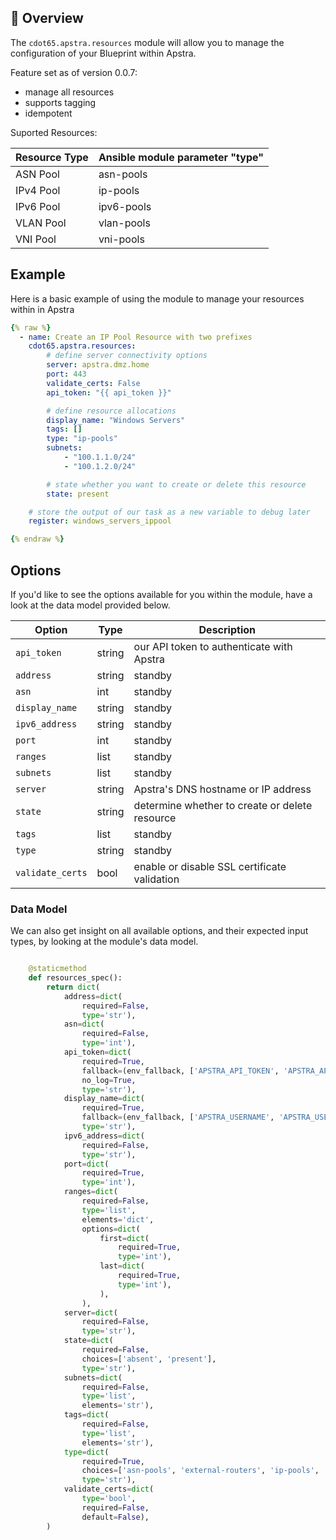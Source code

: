 ## 📌 Overview

The `cdot65.apstra.resources` module will allow you to manage the configuration of your Blueprint within Apstra.

Feature set as of version 0.0.7:

- manage all resources
- supports tagging
- idempotent

Suported Resources:

| Resource Type | Ansible module parameter "type" |
| ------------- | ------------------------------- |
| ASN Pool      | asn-pools                       |
| IPv4 Pool     | ip-pools                        |
| IPv6 Pool     | ipv6-pools                      |
| VLAN Pool     | vlan-pools                      |
| VNI Pool      | vni-pools                       |

## Example

Here is a basic example of using the module to manage your resources within in Apstra

```yaml
{% raw %}
  - name: Create an IP Pool Resource with two prefixes
    cdot65.apstra.resources:
        # define server connectivity options
        server: apstra.dmz.home
        port: 443
        validate_certs: False
        api_token: "{{ api_token }}"

        # define resource allocations
        display_name: "Windows Servers"
        tags: []
        type: "ip-pools"
        subnets:
            - "100.1.1.0/24"
            - "100.1.2.0/24"

        # state whether you want to create or delete this resource
        state: present

    # store the output of our task as a new variable to debug later
    register: windows_servers_ippool

{% endraw %}
```

## Options

If you'd like to see the options available for you within the module, have a look at the data model provided below.

| Option           | Type   | Description                                    |
| ---------------- | ------ | ---------------------------------------------- |
| `api_token`      | string | our API token to authenticate with Apstra      |
| `address`        | string | standby                                        |
| `asn`            | int    | standby                                        |
| `display_name`   | string | standby                                        |
| `ipv6_address`   | string | standby                                        |
| `port`           | int    | standby                                        |
| `ranges`         | list   | standby                                        |
| `subnets`        | list   | standby                                        |
| `server`         | string | Apstra's DNS hostname or IP address            |
| `state`          | string | determine whether to create or delete resource |
| `tags`           | list   | standby                                        |
| `type`           | string | standby                                        |
| `validate_certs` | bool   | enable or disable SSL certificate validation   |

### Data Model

We can also get insight on all available options, and their expected input types, by looking at the module's data model.

```python

    @staticmethod
    def resources_spec():
        return dict(
            address=dict(
                required=False,
                type='str'),
            asn=dict(
                required=False,
                type='int'),
            api_token=dict(
                required=True,
                fallback=(env_fallback, ['APSTRA_API_TOKEN', 'APSTRA_API_TOKEN', 'API_TOKEN']),
                no_log=True,
                type='str'),
            display_name=dict(
                required=True,
                fallback=(env_fallback, ['APSTRA_USERNAME', 'APSTRA_USERNAME', 'USERNAME']),
                type='str'),
            ipv6_address=dict(
                required=False,
                type='str'),
            port=dict(
                required=True,
                type='int'),
            ranges=dict(
                required=False,
                type='list',
                elements='dict',
                options=dict(
                    first=dict(
                        required=True,
                        type='int'),
                    last=dict(
                        required=True,
                        type='int'),
                    ),
                ),
            server=dict(
                required=False,
                type='str'),
            state=dict(
                required=False,
                choices=['absent', 'present'],
                type='str'),
            subnets=dict(
                required=False,
                type='list',
                elements='str'),
            tags=dict(
                required=False,
                type='list',
                elements='str'),
            type=dict(
                required=True,
                choices=['asn-pools', 'external-routers', 'ip-pools', 'ipv6-pools', 'vlan-pools', 'vni-pools'],
                type='str'),
            validate_certs=dict(
                type='bool',
                required=False,
                default=False),
        )
```
